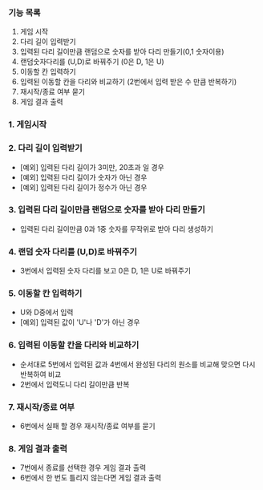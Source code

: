### 기능 목록
1. 게임 시작
2. 다리 길이 입력받기
3. 입력된 다리 길이만큼 랜덤으로 숫자를 받아 다리 만들기(0,1 숫자이용)
4. 랜덤숫자다리를 (U,D)로 바꿔주기 (0은 D, 1은 U)
5. 이동할 칸 입력하기
6. 입력된 이동할 칸을 다리와 비교하기 (2번에서 입력 받은 수 만큼 반복하기)
7. 재시작/종료 여부 묻기
8. 게임 결과 출력

### 1. 게임시작
### 2. 다리 길이 입력받기
- [예외] 입력된 다리 길이가 3미만, 20초과 일 경우
- [예외] 입력된 다리 길이가 숫자가 아닌 경우
- [예외] 입력된 다리 길이가 정수가 아닌 경우
### 3. 입력된 다리 길이만큼 랜덤으로 숫자를 받아 다리 만들기
- 입력된 다리 길이만큼 0과 1중 숫자를 무작위로 받아 다리 생성하기
### 4. 랜덤 숫자 다리를 (U,D)로 바꿔주기
- 3번에서 입력된 숫자 다리를 보고 0은 D, 1은 U로 바꿔주기
### 5. 이동할 칸 입력하기
- U와 D중에서 입력
- [예외] 입력된 값이 'U'나 'D'가 아닌 경우
### 6. 입력된 이동할 칸을 다리와 비교하기
- 순서대로 5번에서 입력된 값과 4번에서 완성된 다리의 원소를 비교해 맞으면 다시 반복하여 비교
- 2번에서 입력도니 다리 길이만큼 반복
### 7. 재시작/종료 여부
- 6번에서 실패 할 경우 재시작/종료 여부를 묻기
### 8. 게임 결과 출력
- 7번에서 종료를 선택한 경우 게임 결과 출력
- 6번에서 한 번도 틀리지 않는다면 게임 결과 출력